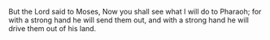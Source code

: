 But the Lord said to Moses, Now you shall see what I will do to Pharaoh; for with a strong hand he will send them out, and with a strong hand he will drive them out of his land.

